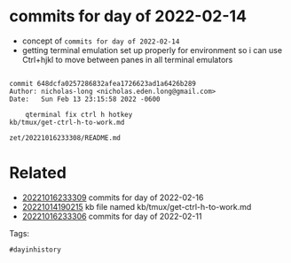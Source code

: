 # commits for day of 2022-02-14

- concept of `commits for day of 2022-02-14`
- getting terminal emulation set up properly for environment so i can use Ctrl+hjkl to move between panes in all terminal emulators

```

commit 648dcfa0257286832afea1726623ad1a6426b289
Author: nicholas-long <nicholas.eden.long@gmail.com>
Date:   Sun Feb 13 23:15:58 2022 -0600

    qterminal fix ctrl h hotkey
kb/tmux/get-ctrl-h-to-work.md
```

` zet/20221016233308/README.md `

# Related

- [20221016233309](/zet/20221016233309/README.md) commits for day of 2022-02-16
- [20221014190215](/zet/20221014190215/README.md) kb file named kb/tmux/get-ctrl-h-to-work.md
- [20221016233306](/zet/20221016233306/README.md) commits for day of 2022-02-11

Tags:

    #dayinhistory
